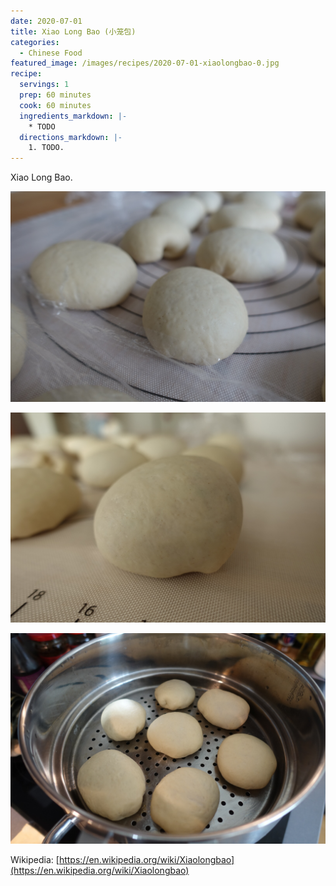 ```yaml
---
date: 2020-07-01
title: Xiao Long Bao (小笼包)
categories:
  - Chinese Food
featured_image: /images/recipes/2020-07-01-xiaolongbao-0.jpg
recipe:
  servings: 1
  prep: 60 minutes
  cook: 60 minutes
  ingredients_markdown: |-
    * TODO
  directions_markdown: |-
    1. TODO.
---
```

Xiao Long Bao.

![pic](/images/recipes/2020-07-01-xiaolongbao-1.jpg)

![pic](/images/recipes/2020-07-01-xiaolongbao-2.jpg)

![pic](/images/recipes/2020-07-01-xiaolongbao-3.jpg)

Wikipedia: [https://en.wikipedia.org/wiki/Xiaolongbao](https://en.wikipedia.org/wiki/Xiaolongbao)